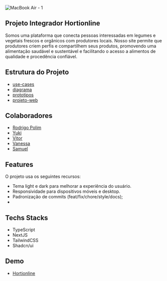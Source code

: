 ![MacBook Air - 1](https://github.com/user-attachments/assets/41c9cfb5-9aa6-4308-9b0c-e659ac73e315)

## Projeto Integrador Hortionline

Somos uma plataforma que conecta pessoas interessadas em legumes e vegetais frescos e orgânicos com produtores locais. Nosso site permite que produtores criem perfis e compartilhem seus produtos, promovendo uma alimentação saudável e sustentável e facilitando o acesso a alimentos de qualidade e procedência confiável.

## Estrutura do Projeto

- [use-cases]()
- [diagrama]()
- [prototipos]()
- [projeto-web]()

## Colaboradores

- [Rodrigo Polim](<https://github.com/rbpolim>)
- [Yuki](<https://github.com/yukitnak>)
- [Vitor](<https://github.com/victort89>)
- [Vanessa](<https://github.com/Van02tavares>)
- [Samuel](<https://github.com/radagoon>)

## Features

O projeto usa os seguintes recursos:

- Tema light e dark para melhorar a experiência do usuário.
- Responsividade para dispositivos móveis e desktop.
- Padronização de commits (feat/fix/chore/style/docs);
- 

## Techs Stacks

- TypeScript
- NextJS
- TailwindCSS
- Shadcn/ui 

## Demo 

- [Hortionline](https://senac-hortionline.vercel.app)
